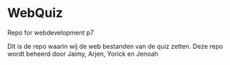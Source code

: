 # WebQuiz
Repo for webdevelopment p7


Dit is de repo waarin wij de web bestanden van de quiz zetten.
Deze repo wordt beheerd door Jaimy, Arjen, Yorick en Jenoah
